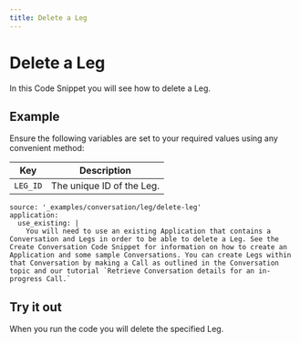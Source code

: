 ```yaml
---
title: Delete a Leg
---
```


# Delete a Leg

In this Code Snippet you will see how to delete a Leg.

## Example

Ensure the following variables are set to your required values using any convenient method:

Key | Description
-- | --
`LEG_ID` | The unique ID of the Leg.

```code_snippets
source: '_examples/conversation/leg/delete-leg'
application:
  use_existing: |
    You will need to use an existing Application that contains a Conversation and Legs in order to be able to delete a Leg. See the Create Conversation Code Snippet for information on how to create an Application and some sample Conversations. You can create Legs within that Conversation by making a Call as outlined in the Conversation topic and our tutorial `Retrieve Conversation details for an in-progress Call.`
```

## Try it out

When you run the code you will delete the specified Leg.
